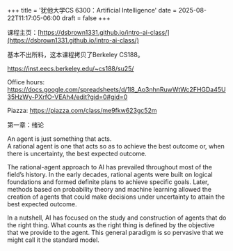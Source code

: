 +++
title = '犹他大学CS 6300：Artificial Intelligence'
date = 2025-08-22T11:17:05-06:00
draft = false
+++

课程主页：[https://dsbrown1331.github.io/intro-ai-class/](https://dsbrown1331.github.io/intro-ai-class/)

基本不出所料，这本课程拷贝了Berkeley CS188。    

https://inst.eecs.berkeley.edu/~cs188/su25/

Office hours: https://docs.google.com/spreadsheets/d/1l8_Ao3nhnRuwWtWc2FHGDa45U35HzWy-PXrfO-VEAh4/edit?gid=0#gid=0

Piazza: https://piazza.com/class/me9fkw623gc52m


第一章：绪论    

An agent is just something that acts.    
A rational agent is one that acts so as to achieve the
best outcome or, when there is uncertainty, the best expected outcome.    

The rational-agent approach to AI has prevailed throughout most of the field’s history. In the early decades, rational 
agents were built on logical foundations and formed definite plans to achieve specific goals. Later, methods based on 
probability
theory and machine learning allowed the creation of agents that could make decisions under
uncertainty to attain the best expected outcome.     

In a nutshell, AI has focused on the study
and construction of agents that do the right thing. What counts as the right thing is defined
by the objective that we provide to the agent. This general paradigm is so pervasive that we
might call it the standard model.
